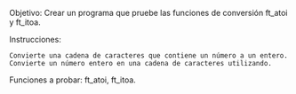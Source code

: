 Objetivo: Crear un programa que pruebe las funciones de conversión ft_atoi y ft_itoa.

Instrucciones:

    Convierte una cadena de caracteres que contiene un número a un entero.
    Convierte un número entero en una cadena de caracteres utilizando.

Funciones a probar: ft_atoi, ft_itoa.